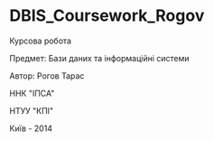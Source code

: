 DBIS_Coursework_Rogov
=====================

Курсова робота
		
Предмет: Бази даних та інформаційні системи

Автор:	Рогов Тарас

ННК "ІПСА"

НТУУ "КПІ"
	
Київ - 2014
